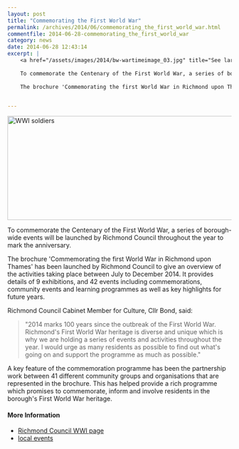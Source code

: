 ```yaml
---
layout: post
title: "Commemorating the First World War"
permalink: /archives/2014/06/commemorating_the_first_world_war.html
commentfile: 2014-06-28-commemorating_the_first_world_war
category: news
date: 2014-06-28 12:43:14
excerpt: |
    <a href="/assets/images/2014/bw-wartimeimage_03.jpg" title="See larger version of - WWI soldiers"><img src="/assets/images/2014/bw-wartimeimage_03_thumb.jpg" width="150" height="55" alt="WWI soldiers" class="photo right" /></a>
    
    To commemorate the Centenary of the First World War, a series of borough-wide events will be launched by Richmond Council throughout the year to mark the anniversary.
    
    The brochure 'Commemorating the first World War in Richmond upon Thames' has been launched by Richmond Council to give an overview of the activities taking place between July to December 2014. It provides details of 9 exhibitions, and 42 events including commemorations, community events and learning programmes as well as key highlights for future years.
    

---
```


<a href="/assets/images/2014/bw-wartimeimage_03.jpg" title="See larger version of - WWI soldiers"><img src="/assets/images/2014/bw-wartimeimage_03_thumb.jpg" width="630" height="234" alt="WWI soldiers" class="photo center" /></a>

To commemorate the Centenary of the First World War, a series of borough-wide events will be launched by Richmond Council throughout the year to mark the anniversary.

The brochure 'Commemorating the first World War in Richmond upon Thames' has been launched by Richmond Council to give an overview of the activities taking place between July to December 2014. It provides details of 9 exhibitions, and 42 events including commemorations, community events and learning programmes as well as key highlights for future years.

Richmond Council Cabinet Member for Culture, Cllr Bond, said:

> "2014 marks 100 years since the outbreak of the First World War. Richmond's First World War heritage is diverse and unique which is why we are holding a series of events and activities throughout the year. I would urge as many residents as possible to find out what's going on and support the programme as much as possible."

A key feature of the commemoration programme has been the partnership work between 41 different community groups and organisations that are represented in the brochure. This has helped provide a rich programme which promises to commemorate, inform and involve residents in the borough's First World War heritage.

#### More Information

-   [Richmond Council WWI page](http://www.richmond.gov.uk/WW1)
-   [local events](http://www.visitrichmond.co.uk/thedms.aspx?dms=12&groupid=1&f=World+War+One+Centenary&msg=Events+in+Richmond+to+commemorate+100+years+since+WW1)
